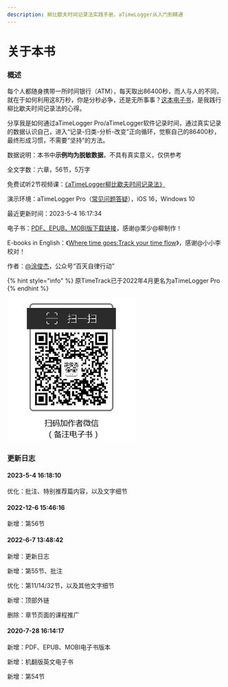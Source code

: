 ```yaml
---
description: 柳比歇夫时间记录法实践手册，aTimeLogger从入门到精通
---
```


# 关于本书

### 概述

每个人都随身携带一所时间银行（ATM），每天取出86400秒，而人与人的不同，就在于如何利用这8万秒，你是分秒必争，还是无所事事？[这本电子书](https://shijian.tujunjie.com/)，是我践行柳比歇夫时间记录法的心得。

分享我是如何通过aTimeLogger Pro/aTimeLogger软件记录时间，通过真实记录的数据认识自己，进入“记录-归类-分析-改变”正向循环，觉察自己的86400秒，最终形成习惯，不需要“坚持”的方法。

数据说明：本书中**示例均为脱敏数据**，不具有真实意义，仅供参考

全文字数：六章，56节，5万字

免费试听2节视频课：[《aTimeLogger柳比歇夫时间记录法》](https://study.163.com/course/courseMain.htm?courseId=1209678842\&share=2\&shareId=400000000640077)

演示环境：aTimeLogger Pro（[常见问题答疑](https://shijian.tujunjie.com/ch06/ch06.47)），iOS 16，Windows 10

最近更新时间：2023-5-4 16:17:34

电子书：[PDF、EPUB、MOBI版下载链接](https://share.weiyun.com/5rv9h5Y)，感谢@栗少@柳制作！

E-books in English：《[Where time goes:Track your time flow](https://en.shijian.tujunjie.com/)》，感谢@小小李校对！

作者：[@涂俊杰](https://nextjs-notion-starter-kit-peach-seven.vercel.app/)，公众号“百天自律行动”

{% hint style="info" %}
原TimeTrack已于2022年4月更名为aTimeLogger Pro
{% endhint %}

![](.gitbook/assets/about-1.png)

### 更新日志

#### 2023-5-4 16:18:10

优化：批注、特别推荐篇内容，以及文字细节

#### 2022-12-6 15:46:16

新增：第56节

#### 2022-6-7 13:48:42

新增：更新日志

新增：第55节、批注

优化：第11/14/32节，以及其他文字细节

新增：顶部外链

删除：章节页面的课程推广

#### 2020-7-28 16:14:17

新增：PDF、EPUB、MOBI电子书版本

新增：机翻版英文电子书

新增：第54节
